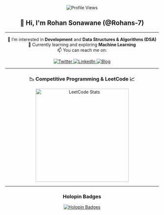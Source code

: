 <div align="center">
   <img src="https://visitcount.itsvg.in/api?id=imrds7&label=Profile%20Views&color=8&icon=2&pretty=true" alt="Profile Views" />
</div>

<h2 align="center">👋 Hi, I'm Rohan Sonawane (@Rohans-7)</h2>

---

<p align="center">
   👀 I’m interested in <strong>Development</strong> and <strong>Data Structures & Algorithms (DSA)</strong> <br>
   🌱 Currently learning and exploring <strong>Machine Learning</strong> <br>
   📫 You can reach me on:
</p>

<div align="center">
   <a href="https://twitter.com/imrds7" target="_blank" rel="noopener noreferrer">
      <img src="https://img.shields.io/badge/Twitter-1DA1F2?style=for-the-badge&logo=twitter&logoColor=white" alt="Twitter" />
   </a>
   <a href="https://www.linkedin.com/in/rohansonawane7/" target="_blank" rel="noopener noreferrer">
      <img src="https://img.shields.io/badge/LinkedIn-0077B5?style=for-the-badge&logo=linkedin&logoColor=white" alt="LinkedIn" />
   </a>
   <a href="https://rohaniswriting.blogspot.com/" target="_blank" rel="noopener noreferrer">
      <img src="https://img.shields.io/badge/Blog-FF5722?style=for-the-badge&logo=blogger&logoColor=white" alt="Blog" />
   </a>
</div>

---

<h3 align="center">📉 Competitive Programming & LeetCode 📈</h3>

<p align="center">
   <a href="https://leetcode.com/imrds7/" target="_blank" rel="noopener noreferrer">
      <img height="305em" src="https://leetcard.jacoblin.cool/imrds7?theme=dark&font=Duru%20Sans&ext=contest&border=0&radius=13" alt="LeetCode Stats" />
   </a>
</p>

---

<div align="center">
   <h3>Holopin Badges</h3>
   <a href="https://holopin.io/@imrds7" target="_blank" rel="noopener noreferrer">
      <img src="https://holopin.me/imrds7" alt="Holopin Badges" />
   </a>
</div>
